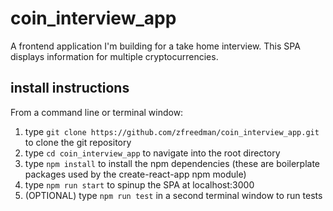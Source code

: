 # coin_interview_app
A frontend application I'm building for a take home interview. This SPA displays information for multiple cryptocurrencies.

## install instructions
From a command line or terminal window:
1. type `git clone https://github.com/zfreedman/coin_interview_app.git` to clone the git repository
2. type `cd coin_interview_app` to navigate into the root directory
3. type `npm install` to install the npm dependencies (these are boilerplate packages used by the create-react-app npm module)
4. type `npm run start` to spinup the SPA at localhost:3000
5. (OPTIONAL) type `npm run test` in a second terminal window to run tests
